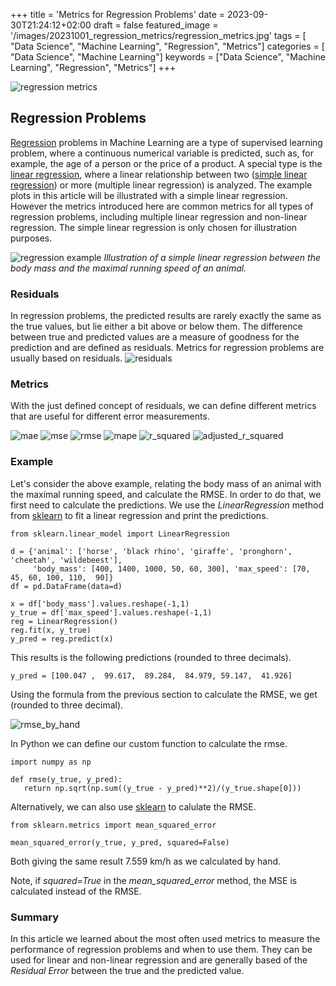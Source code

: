 +++
title = 'Metrics for Regression Problems'
date = 2023-09-30T21:24:12+02:00
draft = false
featured_image = '/images/20231001_regression_metrics/regression_metrics.jpg'
tags = [ "Data Science", "Machine Learning", "Regression", "Metrics"]
categories = [ "Data Science", "Machine Learning"]
keywords = ["Data Science", "Machine Learning", "Regression", "Metrics"]
+++

![regression metrics](/images/20231001_regression_metrics/regression_metrics.jpg)

## Regression Problems

[Regression](https://en.wikipedia.org/wiki/Regression_analysis) problems in Machine Learning are a type of supervised learning problem, where a continuous numerical variable is predicted, such as, for example, the age of a person or the price of a product. A special type is the [linear regression](https://en.wikipedia.org/wiki/Linear_regression), where a linear relationship between two ([simple linear regression](https://en.wikipedia.org/wiki/Simple_linear_regression)) or more (multiple linear regression) is analyzed. The example plots in this article will be illustrated with a simple linear regression. However the metrics introduced here are common metrics for all types of regression problems, including multiple linear regression and non-linear regression. The simple linear regression is only chosen for illustration purposes. 
 

![regression example](/images/20231001_regression_metrics/regression_example.jpg)
*Illustration of a simple linear regression between the body mass and the maximal running speed of an animal.*

### Residuals

In regression problems, the predicted results are rarely exactly the same as the true values, but lie either a bit above or below them. The difference between true and predicted values are a measure of goodness for the prediction and are defined as residuals. Metrics for regression problems are usually based on residuals. 
![residuals](/images/20231001_regression_metrics/residuals.jpg)
### Metrics

With the just defined concept of residuals, we can define different metrics that are useful for different error measurements.

![mae](/images/20231001_regression_metrics/mae.jpg)
![mse](/images/20231001_regression_metrics/mse.jpg)
![rmse](/images/20231001_regression_metrics/rmse.jpg)
![mape](/images/20231001_regression_metrics/mape.jpg)
![r_squared](/images/20231001_regression_metrics/r_squared.jpg)
![adjusted_r_squared](/images/20231001_regression_metrics/adj_r_squared.jpg)

### Example

Let's consider the above example, relating the body mass of an animal with the maximal running speed, and calculate the RMSE. In order to do that, we first need to calculate the predictions. We use the *LinearRegression* method from [sklearn](https://scikit-learn.org/stable/modules/generated/sklearn.linear_model.LinearRegression.html) to fit a linear regression and print the predictions.


```
from sklearn.linear_model import LinearRegression

d = {'animal': ['horse', 'black rhino', 'giraffe', 'pronghorn', 'cheetah', 'wildebeest'], 
     'body_mass': [400, 1400, 1000, 50, 60, 300], 'max_speed': [70, 45, 60, 100, 110,  90]}
df = pd.DataFrame(data=d)

x = df['body_mass'].values.reshape(-1,1) 
y_true = df['max_speed'].values.reshape(-1,1)
reg = LinearRegression()
reg.fit(x, y_true)
y_pred = reg.predict(x)
```

This results is the following predictions (rounded to three decimals).

```
y_pred = [100.047 ,  99.617,  89.284,  84.979, 59.147,  41.926]
```

Using the formula from the previous section to calculate the RMSE, we get (rounded to three decimal).

![rmse_by_hand](/images/20231001_regression_metrics/rmse_by_hand.png)

In Python we can define our custom function to calculate the rmse.

```
import numpy as np

def rmse(y_true, y_pred):
   return np.sqrt(np.sum((y_true - y_pred)**2)/(y_true.shape[0]))

```

Alternatively, we can also use [sklearn](https://scikit-learn.org/stable/modules/model_evaluation.html) to calulate the RMSE. 

```
from sklearn.metrics import mean_squared_error

mean_squared_error(y_true, y_pred, squared=False)
```

Both giving the same result 7.559 km/h as we calculated by hand.

Note, if *squared=True* in the *mean_squared_error* method, the MSE is calculated instead of the RMSE.

### Summary

In this article we learned about the most often used metrics to measure the performance of regression problems and when to use them. They can be used for linear and non-linear regression and are generally based of the *Residual Error* between the true and the predicted value.
